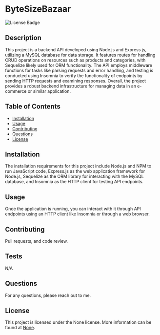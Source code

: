 # ByteSizeBazaar

![License Badge](https://img.shields.io/badge/license-None-blue.svg)

## Description

This project is a backend API developed using Node.js and Express.js, utilizing a MySQL database for data storage. It features routes for handling CRUD operations on resources such as products and categories, with Sequelize likely used for ORM functionality. The API employs middleware functions for tasks like parsing requests and error handling, and testing is conducted using Insomnia to verify the functionality of endpoints by sending HTTP requests and examining responses. Overall, the project provides a robust backend infrastructure for managing data in an e-commerce or similar application.

## Table of Contents

- [Installation](#installation)
- [Usage](#usage)
- [Contributing](#contributing)
- [Questions](#questions)
- [License](#license)

## Installation

The installation requirements for this project include Node.js and NPM to run JavaScript code, Express.js as the web application framework for Node.js, Sequelize as the ORM library for interacting with the MySQL database, and Insomnia as the HTTP client for testing API endpoints.

## Usage

Once the application is running, you can interact with it through API endpoints using an HTTP client like Insomnia or through a web browser.

## Contributing

Pull requests, and code review.

## Tests

N/A

## Questions

For any questions, please reach out to me.

## License

This project is licensed under the None license. More information can be found at [None](https://opensource.org/licenses/None).
